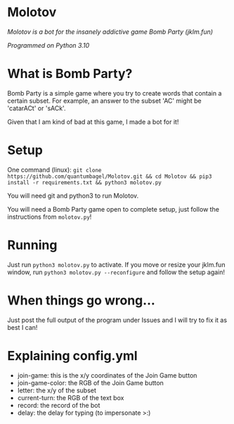 # Molotov

_Molotov is a bot for the insanely addictive game Bomb Party (jklm.fun)_

_Programmed on Python 3.10_

# What is Bomb Party?

Bomb Party is a simple game where you try to create words that contain a certain subset. For example, an answer to the subset 'AC' might be 'catarACt' or 'sACk'.

Given that I am kind of bad at this game, I made a bot for it!


# Setup

One command (linux):
`git clone https://github.com/quantumbagel/Molotov.git && cd Molotov && pip3 install -r requirements.txt && python3 molotov.py`

You will need git and python3 to run Molotov.

You will need a Bomb Party game open to complete setup, just follow the instructions from `molotov.py`!



# Running

Just run `python3 molotov.py` to activate. If you move or resize your jklm.fun window, run `python3 molotov.py --reconfigure` and follow the setup again!



# When things go wrong...

Just post the full output of the program under Issues and I will try to fix it as best I can!



# Explaining config.yml

- join-game: this is the x/y coordinates of the Join Game button
- join-game-color: the RGB of the Join Game button
- letter: the x/y of the subset
- current-turn: the RGB of the text box
- record: the record of the bot
- delay: the delay for typing (to impersonate >:)
